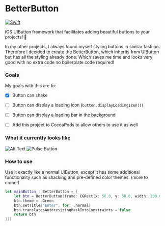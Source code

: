 # BetterButton
[![Swift](https://img.shields.io/badge/Swift-4-brightgreen.svg)](https://swift.org/blog/swift-4-0-released/)


iOS UIButton framework that facilitates adding beautiful buttons to your projects!  🔴

In my other projects, I always found myself styling buttons in similar fashion. Therefore I decided to create the BetterButton, which inherits from UIButton but has all the styling already done. Which saves me time and looks very good with no extra code no boilerplate code required!

### Goals
My goals with this are to:
* [X] Button can shake  
* [ ] Button can display a loading icon (`button.displayLoadingIcon()`)
* [ ] Button can display a loading bar in the background
* [ ] Add this project to CocoaPods to allow others to use it as well



### What it currently looks like
![Alt Text](https://imgur.com/PqJVJfT.gif)
![Pulse Button](https://imgur.com/mUEzveR.gif)

### How to use
Use it exactly like a normal UIButton, except it has some additional functionality such as shacking and pre-defined color themes. (more to come!)

```swift
let mainButton : BetterButton = {
    let btn = BetterButton(frame: CGRect(x: 50.0, y: 50.0, width: 200.0, height: 40.0))
    btn.theme = .Green
    btn.setTitle("Enter", for: .normal)
    btn.translatesAutoresizingMaskIntoConstraints = false
    return btn
}()
```
